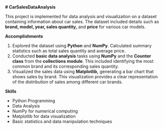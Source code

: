 **# CarSalesDataAnalysis**

This project is implemented for  data analysis and visualization on a dataset containing information about car sales. 
The dataset included details such as **brand, model, year, sales quantity,** and **price** for various car models.

**Accomplishments**
 1. Explored the dataset using **Python** and **NumPy**. Calculated summary statistics such as total sales quantity and average price.
 2. Conducted **basic data analysis** tasks using **NumPy** and the **Counter class** from the **collections module**. This included identifying the most common brand and its corresponding sales quantity. 
 3. Visualized the sales data using **Matplotlib,** generating a bar chart that shows sales by brand. This visualization provides a clear representation of the distribution of sales among different car brands.

**Skills**
- Python Programming
- Data Analysis
- NumPy for numerical computing
- Matplotlib for data visualization
- Basic statistics and data manipulation techniques



